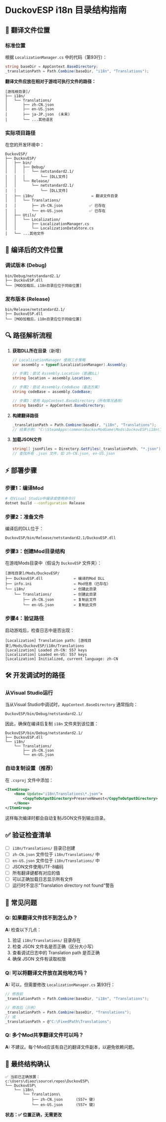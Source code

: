 # DuckovESP i18n 目录结构指南

## 📁 翻译文件位置

### 标准位置

根据 `LocalizationManager.cs` 中的代码（第93行）：

```csharp
string baseDir = AppContext.BaseDirectory;
_translationPath = Path.Combine(baseDir, "i18n", "Translations");
```

**翻译文件应放在相对于游戏可执行文件的路径：**

```
[游戏根目录]/
├── i18n/
│   └── Translations/
│       ├── zh-CN.json
│       ├── en-US.json
│       ├── ja-JP.json  (未来)
│       └── ...其他语言
```

### 实际项目路径

在您的开发环境中：

```
DuckovESP/
├── DuckovESP/
│   ├── bin/
│   │   ├── Debug/
│   │   │   └── netstandard2.1/
│   │   │       └── [DLL文件]
│   │   └── Release/
│   │       └── netstandard2.1/
│   │           └── [DLL文件]
│   ├── i18n/                          ← 翻译文件目录
│   │   └── Translations/
│   │       ├── zh-CN.json            ✅ 已存在
│   │       └── en-US.json            ✅ 已存在
│   ├── Utils/
│   │   └── Localization/
│   │       ├── LocalizationManager.cs
│   │       └── LocalizationDataStore.cs
│   └── ...其他文件
```

## 🎯 编译后的文件位置

### 调试版本 (Debug)
```
bin/Debug/netstandard2.1/
├── DuckovESP.dll
└── [MOD加载后，i18n目录应位于同级位置]
```

### 发布版本 (Release)
```
bin/Release/netstandard2.1/
├── DuckovESP.dll
└── [MOD加载后，i18n目录应位于同级位置]
```

## 🔍 路径解析流程

1. **获取DLL所在目录**（新增）
   ```csharp
   // LocalizationManager 使用三步策略
   var assembly = typeof(LocalizationManager).Assembly;
   
   // 步骤1：尝试 Assembly.Location（普通DLL）
   string location = assembly.Location;
   
   // 步骤2：尝试 Assembly.CodeBase（备选方案）
   string codeBase = assembly.CodeBase;
   
   // 步骤3：使用 AppContext.BaseDirectory（所有情况通用）
   string baseDir = AppContext.BaseDirectory;
   ```

2. **构建翻译路径**
   ```csharp
   _translationPath = Path.Combine(baseDir, "i18n", "Translations");
   // 结果示例: "C:\SteamApps\common\DuckovModGame\Mods\DuckovESP\i18n\Translations"
   ```

3. **加载JSON文件**
   ```csharp
   string[] jsonFiles = Directory.GetFiles(_translationPath, "*.json");
   // 查找所有 .json 文件，如 zh-CN.json, en-US.json
   ```

## ⚡ 部署步骤

### 步骤1：编译Mod
```bash
# 在Visual Studio中编译或使用命令行
dotnet build --configuration Release
```

### 步骤2：准备文件
编译后的DLL位于：
```
DuckovESP/bin/Release/netstandard2.1/DuckovESP.dll
```

### 步骤3：创建Mod目录结构
在游戏Mods目录中（假设为 `DuckovESP` 文件夹）：
```
[游戏目录]/Mods/DuckovESP/
├── DuckovESP.dll              ← 编译的Mod DLL
├── info.ini                   ← Mod信息（已存在）
└── i18n/                      ← 创建此目录
    └── Translations/          ← 创建此目录
        ├── zh-CN.json         ← 复制此文件
        └── en-US.json         ← 复制此文件
```

### 步骤4：验证路径
启动游戏后，检查日志中是否出现：
```
[Localization] Translation path: [游戏目录]/Mods/DuckovESP/i18n/Translations
[Localization] Loaded zh-CN: 557 keys
[Localization] Loaded en-US: 557 keys
[Localization] Initialized, current language: zh-CN
```

## 🛠️ 开发调试时的路径

### 从Visual Studio运行
当从Visual Studio中调试时，`AppContext.BaseDirectory` 通常指向：
```
DuckovESP/bin/Debug/netstandard2.1/
```

因此，确保在编译后复制 `i18n` 文件夹到该位置：
```
DuckovESP/bin/Debug/netstandard2.1/
├── DuckovESP.dll
└── i18n/
    └── Translations/
        ├── zh-CN.json
        └── en-US.json
```

### 自动复制设置（推荐）
在 `.csproj` 文件中添加：
```xml
<ItemGroup>
    <None Update="i18n\Translations\*.json">
        <CopyToOutputDirectory>PreserveNewest</CopyToOutputDirectory>
    </None>
</ItemGroup>
```

这样每次编译时都会自动复制JSON文件到输出目录。

## ✅ 验证检查清单

- [ ] `i18n/Translations/` 目录已创建
- [ ] `zh-CN.json` 文件位于 `i18n/Translations/` 中
- [ ] `en-US.json` 文件位于 `i18n/Translations/` 中
- [ ] JSON文件使用UTF-8编码
- [ ] 所有翻译键都有对应的值
- [ ] 可以正确加载日志显示所有文件
- [ ] 运行时不显示"Translation directory not found"警告

## 📝 常见问题

### Q: 如果翻译文件找不到怎么办？
**A:** 检查以下几点：
1. 验证 `i18n/Translations/` 目录存在
2. 检查 JSON 文件名是否正确（区分大小写）
3. 查看调试日志中的 Translation path 是否正确
4. 确保 JSON 文件有读取权限

### Q: 可以将翻译文件放在其他地方吗？
**A:** 可以，但需要修改 `LocalizationManager.cs` 第93行：
```csharp
// 修改前
_translationPath = Path.Combine(baseDir, "i18n", "Translations");

// 修改后（示例）
_translationPath = Path.Combine(baseDir, "Translations");
// 或
_translationPath = @"C:\FixedPath\Translations";
```

### Q: 多个Mod共享翻译文件可以吗？
**A:** 不建议。每个Mod应该有自己的翻译文件副本，以避免依赖问题。

## 🚀 最终结构确认

```
✅ 当前已正确放置：
c:\Users\diaoz\source\repos\DuckovESP\
└── DuckovESP\
    └── i18n\
        └── Translations\
            ├── zh-CN.json      (557+ 键)
            └── en-US.json      (557+ 键)
```

**状态：✅ 位置正确，无需更改**
